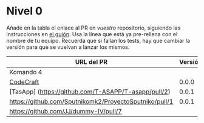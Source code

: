 # Nivel 0

Añade en la tabla el enlace al PR en *vuestro* repositorio, siguiendo las
instrucciones en [el guión](http://jj.github.io/MPDA-IS/doc/0.Repositorio). Usa
la línea que está ya pre-rellena con el nombre de tu equipo. Recuerda que si
fallan los tests, hay que cambiar la versión para que se vuelvan a lanzar los
mismos.

| URL del PR | Versión | Alcanzado |
|------------|---------|-----------|
| Komando 4  |         |           |
| [CodeCraft](https://github.com/Codecr-ft/TurnoGen/pull/1)  |     0.0.0    |           |
| [TasApp] (https://github.com/T-ASAPP/T-asapp/pull/2)    | 0.0.1        |           |
| https://github.com/Sputnikomk2/ProyectoSputniko/pull/1   | 0.0.1      |           |
https://github.com/JJ/dummy-IV/pull/7 |
